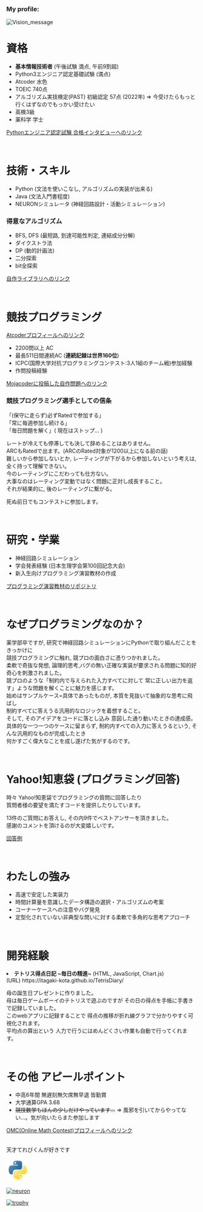 <h3 align="left">My profile:</h3>



![Vision_message](https://user-images.githubusercontent.com/92770947/197527519-0f47b753-afd4-49fe-8eb5-6c09634587ce.png)




# 資格
<ul>
  <li><strong>基本情報技術者</strong> (午後試験 満点, 午前9割超)</strong></li>
  <li>Python3エンジニア認定基礎試験 (満点)</li>
  <li>Atcoder 水色</li>
 <li>TOEIC 740点</li>
 <li>アルゴリズム実技検定(PAST) 初級認定 57点 (2022年) ⇒ 今受けたらもっと行くはずなのでもっかい受けたい</li>
  <li>英検3級</li>
  <li>薬科学 学士</li>
</ul>

[Pythonエンジニア認定試験 合格インタビューへのリンク](https://www.pythonic-exam.com/archives/4962)



</br>

# 技術・スキル
<ul>
  <li>Python (文法を使いこなし, アルゴリズムの実装が出来る)</li>
  <li>Java (文法入門書程度)</li>
 <li>NEURONシミュレータ (神経回路設計・活動シミュレーション)</li>
 </ul>

 ### 得意なアルゴリズム
 <ul>
  <li>BFS, DFS (最短路, 到達可能性判定, 連結成分分解)</li>
  <li>ダイクストラ法</li>
  <li>DP (動的計画法)</li>
  <li>二分探索</li>
  <li>bit全探索</li>
 </ul>

 [自作ライブラリへのリンク](https://github.com/Itagaki-Kota/Original_Library)


</br>

# 競技プログラミング
[Atcoderプロフィールへのリンク](https://atcoder.jp/users/u_kun)
<ul>
  <li>2200問以上 AC</li>
  <li>最長511日間連続AC (<strong>連続記録は世界160位</strong>)</li>  
  <li>ICPC(国際大学対抗プログラミングコンテスト:3人1組のチーム戦)参加経験</li>
  <li>作問投稿経験</li>
 </ul>

[Mojacoderに投稿した自作問題へのリンク](https://mojacoder.app/users/u_kun/problems/N2bingo)


### 競技プログラミング選手としての信条
「(保守に走らず)必ずRatedで参加する」  
「常に毎週参加し続ける」  
「毎日問題を解く」( 現在はストップ... )

レートが冷えても停滞しても決して辞めることはありません。  
ARCもRatedで出ます。(ARCのRated対象が1200以上になる前の話)  
難しいから参加しないとか, レーティングが下がるから参加しないという考えは, 全く持って理解できない。  
今のレーティングにこだわっても仕方ない。  
大事なのはレーティング変動ではなく問題に正対し成長すること。  
それが結果的に, 後のレーティングに繋がる。

死ぬ前日でもコンテストに参加します。



</br>

# 研究・学業

<ul>
  <li>神経回路シミュレーション</li>
  <li>学会発表経験 (日本生理学会第100回記念大会)</li>
  <li>新入生向けプログラミング演習教材の作成</li>
 </ul>

[プログラミング演習教材のリポジトリ](https://github.com/Itagaki-Kota/Original_Problems)

</br>

# なぜプログラミングなのか？

薬学部卒ですが, 研究で神経回路シミュレーションにPythonで取り組んだことをきっかけに    
競技プログラミングに触れ, 競プロの面白さに憑りつかれました。  
柔軟で奇抜な発想, 論理的思考,バグの無い正確な実装が要求される問題に知的好奇心を刺激されました。  
競プロのような「制約内で与えられた入力すべてに対して 常に正しい出力を返す」ような問題を解くことに魅力を感じます。  
始めはサンプルケース=具体であったものが, 本質を見抜いて抽象的な思考に飛ばし   
制約すべてに答えうる汎用的なロジックを着想すること。  
そして, そのアイデアをコードに落とし込み 意図した通り動いたときの達成感。    
具体的な一つ一つのケースに留まらず, 制約内すべての入力に答えうるという, そんな汎用的なものが完成したとき     
何かすごく偉大なことを成し遂げた気がするのです。

</br>

# Yahoo!知恵袋 (プログラミング回答)
時々 Yahoo!知恵袋でプログラミングの質問に回答したり  
質問者様の要望を満たすコードを提供したりしています。  

13件のご質問にお答えし, その内9件でベストアンサーを頂きました。  
感謝のコメントを頂けるのが大変嬉しいです。

[回答例](https://detail.chiebukuro.yahoo.co.jp/qa/question_detail/q11264054466)

</br>

# わたしの強み
<ul>
  <li>高速で安定した実装力</li>
  <li>時間計算量を意識したデータ構造の選択・アルゴリズムの考案</li>
  <li>コーナーケースへの注意やバグ発見</li>
   <li>定型化されていない非典型な問いに対する柔軟で多角的な思考アプローチ</li>

</ul>


</br>

# 開発経験
<li><strong>テトリス得点日記 ~毎日の精進~</strong>    (HTML, JavaScript, Chart.js)</li>
(URL) https://itagaki-kota.github.io/TetrisDiary/  

母の誕生日プレゼントに作りました。  
母は毎日ゲームボーイのテトリスで遊ぶのですが その日の得点を手帳に手書きで記録していました。  
このwebアプリに記録することで 得点の推移が折れ線グラフで分かりやすく可視化されます。  
平均点の算出という 人力で行うにはめんどくさい作業も自動で行ってくれます。  







</br>

# その他 アピールポイント
<ul>
  <li>中高6年間 無遅刻無欠席無早退 皆勤賞</li>
  <li>大学通算GPA 3.68</li>
  <li><strike>競技数学もほんの少しだけやっています...</strike> ⇒ 風邪を引いてからやってない...。気が向いたらまた参加します</li>
 </ul>

 [OMC(Online Math Contest)プロフィールへのリンク](https://onlinemathcontest.com/users/u_kun)

 </br>
 天才てれびくんが好きです



<p align="left"> <a href="https://www.python.org" target="_blank" rel="noreferrer"> <img src="https://raw.githubusercontent.com/devicons/devicon/master/icons/python/python-original.svg" alt="python" width="60" height="60"/> </a> </p>

<p align="left"> <a href="https://www.neuron.yale.edu/neuron/" target="_blank" rel="noreferrer"> <img src="https://user-images.githubusercontent.com/92770947/197472660-ada8e9e7-0f59-4b91-9d8f-c849f4b4d456.png" alt="neuron" width="230" height="60"/> </a> </p>


[![trophy](https://github-profile-trophy.vercel.app/?username=Itagaki-Kota)](https://github.com/Itagaki-Kota/github-profile-trophy)













<!--
**Itagaki-Kota/Itagaki-Kota** is a ✨ _special_ ✨ repository because its `README.md` (this file) appears on your GitHub profile.

Here are some ideas to get you started:

- 🔭 I’m currently working on ...
- 🌱 I’m currently learning ...
- 👯 I’m looking to collaborate on ...
- 🤔 I’m looking for help with ...
- 💬 Ask me about ...
- 📫 How to reach me: ...
- 😄 Pronouns: ...
- ⚡ Fun fact: ...
-->
